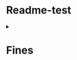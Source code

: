 # Readme-test

<details> 
  <summary><h1>Fines</h1></summary>
  <blockquote>
    <p>[POST] You can create a new fines sending a object like the following /fines/</p>
    <p>[URL] https://api.library.management/api/v1/fines/</p>
    <details>  
      <summary><h2>Create Fines</h2></summary>
	```http
	  POST /api/v1/fines/
	```

	-  Body
	```json
	  {
	    "userId": 123,
	    "bookId": 12,
	    "fineType": "broke",
	    "amount": 50
	   }
	```

	```json
	  Response
	  {
	    "id": 1,
	    "userId": 123,
	    "bookId": 12,
	    "fineType" "broken",
	    "amount": 50
	   }
	```
    </details>
  </blockquote>  
</details>

